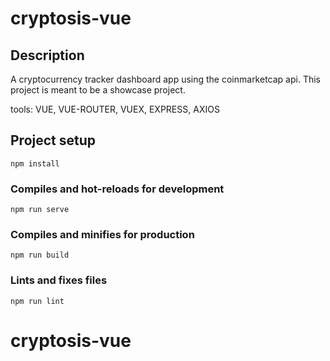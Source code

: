 # cryptosis-vue

## Description
A cryptocurrency tracker dashboard app using the coinmarketcap api.
This project is meant to be a showcase project.

tools: VUE, VUE-ROUTER, VUEX, EXPRESS, AXIOS

## Project setup
```
npm install
```

### Compiles and hot-reloads for development
```
npm run serve
```

### Compiles and minifies for production
```
npm run build
```

### Lints and fixes files
```
npm run lint
```
# cryptosis-vue
